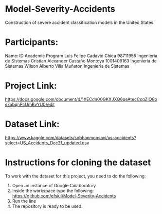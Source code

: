 # Model-Severity-Accidents
Construction of severe accident classification models in the United States 

# Participants:

Name:                               ID            Academic Program
Luis Felipe Cadavid Chica           98711955      Ingenieria de Sistemas
Cristian Alexander Castaño Montoya  1001409163    Ingenieria de Sistemas
Wilson Alberto Villa Muñeton                      Ingenieria de Sistemas

# Project Link:
https://docs.google.com/document/d/1XECdn00GKXJXQ6qeAtecCcqZIQ8osxabqnPcUmBvYU0/edit

# Dataset Link:
https://www.kaggle.com/datasets/sobhanmoosavi/us-accidents?select=US_Accidents_Dec21_updated.csv

# Instructions for cloning the dataset

To work with the dataset for this project, you need to do the following:

1. Open an instance of Google Colaboratory
2. Inside the workspace type the following: https://github.com/efsiul/Model-Severity-Accidents
3. Run the line
4. The repository is ready to be used.
